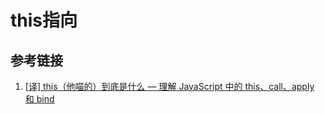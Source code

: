 # this指向



## 参考链接
1. [[译] this（他喵的）到底是什么 — 理解 JavaScript 中的 this、call、apply 和 bind](https://juejin.cn/post/6844903680446038023)